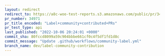 ```yaml
---
layout: redirect
redirect_to: https://a8c-woo-test-reports.s3.amazonaws.com/public/pr/34971/api/index.html
pr_number: 34971
pr_title_encoded: "Label+community+contributed+PRs"
pr_test_type: api
last_published: "2022-10-06 20:24:01 +0000"
commit_sha: 80fccd8099a59c904bbbe661cf0c4f5df1fd1d8c
commit_message: "Update .github/workflows/community-label.yml"
branch_name: dev/label-community-contribution
---
```

